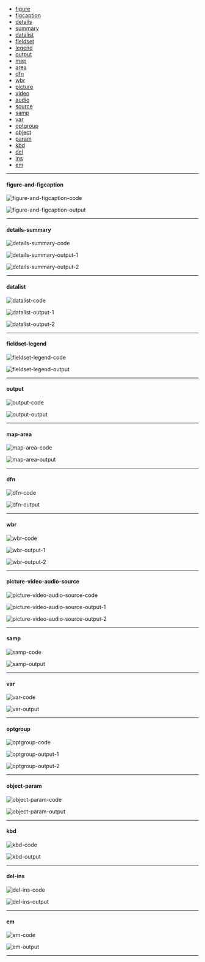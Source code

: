 - [figure](#figure-and-figcaption)
- [figcaption](#figure-and-figcaption)
- [details](#details-summary)
- [summary](#details-summary)
- [datalist](#datalist)
- [fieldset](#fieldset-legend)
- [legend](#fieldset-legend)
- [output](#output)
- [map](#map-area)
- [area](#map-area)
- [dfn](#dfn)
- [wbr](#wbr)
- [picture](#picture-video-audio-source)
- [video](#picture-video-audio-source)
- [audio](#picture-video-audio-source)
- [source](#picture-video-audio-source)
- [samp](#samp)
- [var](#var)
- [optgroup](#optgroup)
- [object](#object-param)
- [param](#object-param)
- [kbd](#kbd)
- [del](#del-ins)
- [ins](#del-ins)
- [em](#em)

<hr />

#### figure-and-figcaption

![figure-and-figcaption-code](https://github.com/workLokeshVishwakarma/learning-notes/assets/121422811/239616f9-b7e5-4379-aa57-e0977d9ee419)

![figure-and-figcaption-output](https://github.com/workLokeshVishwakarma/learning-notes/assets/121422811/50f0a898-71e1-4286-b7d2-5d8dc5fc4970)

<hr />

#### details-summary

![details-summary-code](https://github.com/workLokeshVishwakarma/learning-notes/assets/121422811/3749ce05-82e2-4d25-a2bd-5c08c360d879)

![details-summary-output-1](https://github.com/workLokeshVishwakarma/learning-notes/assets/121422811/7c15d8a5-b0b5-495c-bd90-2ad522097a7f)

![details-summary-output-2](https://github.com/workLokeshVishwakarma/learning-notes/assets/121422811/622dee9e-b912-4040-bba1-8e70eae6bd54)

<hr />

#### datalist

![datalist-code](https://github.com/workLokeshVishwakarma/learning-notes/assets/121422811/5d420299-315d-4215-a8b4-11bc1aae9117)

![datalist-output-1](https://github.com/workLokeshVishwakarma/learning-notes/assets/121422811/064c65f0-40bd-41c0-bab5-600ea600890d)

![datalist-output-2](https://github.com/workLokeshVishwakarma/learning-notes/assets/121422811/bbc43cdf-2996-4bf7-b99a-096b734c82ec)

<hr />

#### fieldset-legend

![fieldset-legend-code](https://github.com/workLokeshVishwakarma/learning-notes/assets/121422811/75fa06c5-d6a7-4eb4-abda-ef1eb7dc6771)

![fieldset-legend-output](https://github.com/workLokeshVishwakarma/learning-notes/assets/121422811/1e4e4b96-118b-4fee-91d1-cf0e562c7471)

<hr />

#### output

![output-code](https://github.com/workLokeshVishwakarma/learning-notes/assets/121422811/8e110f7c-557f-4803-8aab-ee25d32c05ac)

![output-output](https://github.com/workLokeshVishwakarma/learning-notes/assets/121422811/8dc3a311-150b-4269-b1b4-da2431bc1e94)

<hr />

#### map-area

![map-area-code](https://github.com/workLokeshVishwakarma/learning-notes/assets/121422811/8e0cc382-da1b-412b-9e55-3366b6cabba5)

![map-area-output](https://github.com/workLokeshVishwakarma/learning-notes/assets/121422811/78ca1608-8e11-479f-a824-260f16ea5e72)

<hr />

#### dfn

![dfn-code](https://github.com/workLokeshVishwakarma/learning-notes/assets/121422811/906dae56-1509-4b41-a24d-a20f04eaff94)

![dfn-output](https://github.com/workLokeshVishwakarma/learning-notes/assets/121422811/c9921342-02a6-4844-890f-7dd459da8f30)

<hr />

#### wbr

![wbr-code](https://github.com/workLokeshVishwakarma/learning-notes/assets/121422811/bc07edc9-de51-4532-b497-aed10e3ed748)

![wbr-output-1](https://github.com/workLokeshVishwakarma/learning-notes/assets/121422811/89832dec-4549-432d-8b9e-19f61017a7bb)

![wbr-output-2](https://github.com/workLokeshVishwakarma/learning-notes/assets/121422811/c20e9a18-533f-4264-a3ba-b6c133bb8774)

<hr />

#### picture-video-audio-source

![picture-video-audio-source-code](https://github.com/workLokeshVishwakarma/learning-notes/assets/121422811/09121bf4-f44f-48ff-b6b7-0bc876d6f6ba)

![picture-video-audio-source-output-1](https://github.com/workLokeshVishwakarma/learning-notes/assets/121422811/e2bb9877-3962-42ef-9b08-f9daa9060e61)

![picture-video-audio-source-output-2](https://github.com/workLokeshVishwakarma/learning-notes/assets/121422811/27deb0c9-e065-46c6-b2e0-9d73cfa51ee7)

<hr />

#### samp

![samp-code](https://github.com/workLokeshVishwakarma/learning-notes/assets/121422811/ec0a0306-771b-4493-9aaa-effc8a80ba75)

![samp-output](https://github.com/workLokeshVishwakarma/learning-notes/assets/121422811/d02d18db-e508-40c1-a751-fb99b7988fd4)

<hr />

#### var

![var-code](https://github.com/workLokeshVishwakarma/learning-notes/assets/121422811/b9c15989-5725-44c0-9731-3a7ff440062f)

![var-output](https://github.com/workLokeshVishwakarma/learning-notes/assets/121422811/641f4494-0eda-43f4-91e1-55ab8e9409e3)

<hr />

#### optgroup

![optgroup-code](https://github.com/workLokeshVishwakarma/learning-notes/assets/121422811/f7672818-a4bb-4b2e-9277-57fc74fca886)

![optgroup-output-1](https://github.com/workLokeshVishwakarma/learning-notes/assets/121422811/7c6f40fa-ca7a-40dd-b3c5-877e0806c835)

![optgroup-output-2](https://github.com/workLokeshVishwakarma/learning-notes/assets/121422811/770cdad3-2d18-4f96-9615-fee78d8050e4)

<hr />

#### object-param

![object-param-code](https://github.com/workLokeshVishwakarma/learning-notes/assets/121422811/b5b013b4-4943-489a-9383-9077e8b3d22f)

![object-param-output](https://github.com/workLokeshVishwakarma/learning-notes/assets/121422811/8943bd09-3aab-42dc-b630-dde4b52a52e6)

<hr />

#### kbd

![kbd-code](https://github.com/workLokeshVishwakarma/learning-notes/assets/121422811/ceeb988a-52dc-4610-b87a-eacc2817f87d)

![kbd-output](https://github.com/workLokeshVishwakarma/learning-notes/assets/121422811/368e71c4-ac56-489f-bb85-162c0879fe72)

<hr />

#### del-ins

![del-ins-code](https://github.com/workLokeshVishwakarma/learning-notes/assets/121422811/bd728e8a-6075-41c0-8ff8-5bc3736e7de8)

![del-ins-output](https://github.com/workLokeshVishwakarma/learning-notes/assets/121422811/29039a89-a24e-4d8d-88c4-f5611aa932cd)

<hr />

#### em

![em-code](https://github.com/workLokeshVishwakarma/learning-notes/assets/121422811/c881dc12-2838-4c86-a07c-260434b1cd51)

![em-output](https://github.com/workLokeshVishwakarma/learning-notes/assets/121422811/9fb6e3a4-a934-4f41-9476-1b73cc767e27)

<hr />

